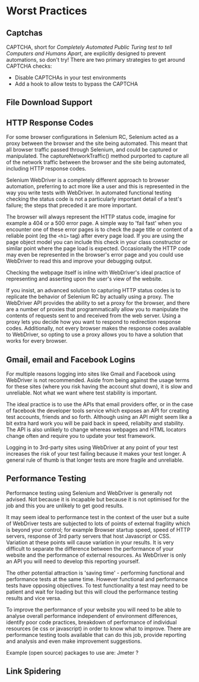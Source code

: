 Worst Practices
===============

Captchas
--------

CAPTCHA, short for _Completely Automated Public Turing test to tell
Computers and Humans Apart_, are explicitly designed to prevent
automations, so don't try!  There are two primary strategies to get
around CAPTCHA checks:

* Disable CAPTCHAs in your test environments
* Add a hook to allow tests to bypass the CAPTCHA

File Download Support
---------------------

HTTP Response Codes
-------------------

For some browser configurations in Selenium RC, Selenium acted as a
proxy between the browser and the site being automated. This meant
that all browser traffic passed through Selenium, and could be
captured or manipulated. The captureNetworkTraffic() method purported
to capture all of the network traffic between the browser and the site
being automated, including HTTP response codes.

Selenium WebDriver is a completely different approach to browser
automation, preferring to act more like a user and this is represented
in the way you write tests with WebDriver. In automated functional
testing checking the status code is not a particularly important
detail of a test's failure; the steps that preceded it are more
important.

The browser will always represent the HTTP status code, imagine for
example a 404 or a 500 error page. A simple way to 'fail fast' when
you encounter one of these error pages is to check the page title or
content of a reliable point (eg the `<h1>` tag) after every page
load. If you are using the page object model you can include this
check in your class constructor or similar point where the page load
is expected. Occasionally the HTTP code may even be represented in the
browser's error page and you could use WebDriver to read this and
improve your debugging output.

Checking the webpage itself is inline with WebDriver's ideal practice
of representing and asserting upon the user's view of the website.

If you insist, an advanced solution to capturing HTTP status codes is
to replicate the behavior of Selenium RC by actually using a
proxy. The WebDriver API provides the ability to set a proxy for the
browser, and there are a number of proxies that programmatically allow
you to manipulate the contents of requests sent to and received from
the web server. Using a proxy lets you decide how you want to respond
to redirection response codes. Additionally, not every browser makes
the response codes available to WebDriver, so opting to use a proxy
allows you to have a solution that works for every browser.

Gmail, email and Facebook Logins
--------------------------------

For multiple reasons logging into sites like Gmail and Facebook using
WebDriver is not recommended. Aside from being against the usage terms
for these sites (where you risk having the account shut down), it is
slow and unreliable. Not what we want where test stability is
important.

The ideal practice is to use the APIs that email providers offer, or
in the case of facebook the developer tools service which exposes an
API for creating test accounts, friends and so forth. Although using
an API might seem like a bit extra hard work you will be paid back in
speed, reliabilty and stability. The API is also unlikely to change
whereas webpages and HTML locators change often and require you to
update your test framework.

Logging in to 3rd-party sites using WebDriver at any point of your
test increases the risk of your test failing because it makes your
test longer. A general rule of thumb is that longer tests are more
fragile and unreliable.

Performance Testing
-------------------

Performance testing using Selenium and WebDriver is generally not
advised. Not because it is incapable but because it is not optimised
for the job and this you are unlikely to get good results.

It may seem ideal to performance test in the context of the user but a
suite of WebDriver tests are subjected to lots of points of external
fragility which is beyond your control; for example Browser startup
speed, speed of HTTP servers, response of 3rd party servers that host
Javascript or CSS. Variation at these points will cause variation in
your results. It is very difficult to separate the difference between
the performance of your website and the performance of external
resources. As WebDriver is only an API you will need to develop this
reporting yourself.

The other potential attraction is 'saving time' - performing
functional and performance tests at the same time. However functional
and performance tests have opposing objectives. To test functionality
a test may need to be patient and wait for loading but this will cloud
the performance testing results and vice versa.

To improve the performance of your website you will need to be able to
analyse overall performance independent of environment differences,
identify poor code practices, breakdown of performance of individual
resources (ie css or javascript) in order to know what to
improve. There are performance testing tools available that can do
this job, provide reporting and analysis and even make improvement
suggestions.

Example (open source) packages to use are: Jmeter ?

Link Spidering
--------------